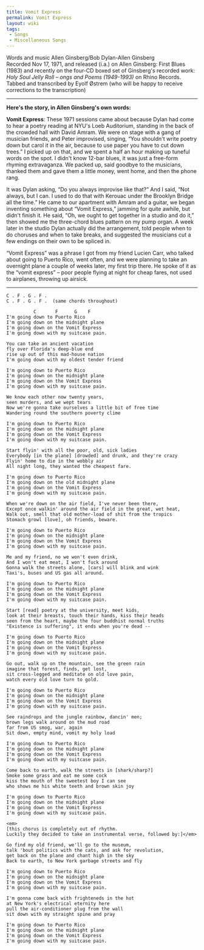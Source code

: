 ```yaml
---
title: Vomit Express
permalink: Vomit Express
layout: wiki
tags:
 - Songs
 - Miscellaneous Songs
---
```


Words and music Allen Ginsberg/Bob Dylan-Allen Ginsberg  
Recorded Nov 17, 1971, and released (i.a.) on Allen Ginsberg: First
Blues (1983) and recently on the four-CD boxed set of Ginsberg's
recorded work: *Holy Soul Jelly Roll – ongs and Poems (1949-1993)* on
Rhino Records.  
 Tabbed and transcribed by Eyolf Østrem (who will be happy to receive
corrections to the transcription)

* * * * *

<strong>Here's the story, in Allen Ginsberg's own words:</strong>

<strong>Vomit Express</strong>: These 1971 sessions came about because
Dylan had come to hear a poetry reading at NYU's Loeb Auditorium,
standing in the back of the crowded hall with David Amram. We were on
stage with a gang of musician friends, and Peter improvised, singing,
“You shouldn't write poetry down but carol it in the air, because to use
paper you have to cut down trees.” I picked up on that, and we spent a
half an hour making up tuneful words on the spot. I didn't know 12-bar
blues, it was just a free-form rhyming extravaganza. We packed up, said
goodbye to the musicians, thanked them and gave them a little money,
went home, and then the phone rang.

It was Dylan asking, “Do you always improvise like that?” And I said,
“Not always, but I can. I used to do that with Kerouac under the
Brooklyn Bridge all the time.” He came to our apartment with Amram and a
guitar, we began inventing something about “Vomit Express,” jamming for
quite awhile, but didn't finish it. He said, “Oh, we ought to get
together in a studio and do it,” then showed me the three-chord blues
pattern on my pump organ. A week later in the studio Dylan actually did
the arrangement, told people when to do choruses and when to take
breaks, and suggested the musicians cut a few endings on their own to be
spliced in.

“Vomit Express” was a phrase I got from my friend Lucien Carr, who
talked about going to Puerto Rico, went often, and we were planning to
take an overnight plane a couple of weeks later, my first trip there. He
spoke of it as the “vomit express” – poor people flying at night for
cheap fares, not used to airplanes, throwing up airsick.

* * * * *

    C . F . G . F .
    C . F . G . F .  (same chords throughout)

              C       F      G    F
    I'm going down to Puerto Rico
    I'm going down on the midnight plane
    I'm going down on the Vomit Express
    I'm going down with my suitcase pain.

    You can take an ancient vacation
    fly over Florida's deep-blue end
    rise up out of this mad-house nation
    I'm going down with my oldest tender friend

    I'm going down to Puerto Rico
    I'm going down on the midnight plane
    I'm going down on the Vomit Express
    I'm going down with my suitcase pain.

    We know each other now twenty years,
    seen murders, and we wept tears
    Now we're gonna take ourselves a little bit of free time
    Wandering round the southern poverty clime

    I'm going down to Puerto Rico
    I'm going down on the midnight plane
    I'm going down on the Vomit Express
    I'm going down with my suitcase pain.

    Start flyin' with all the poor, old, sick ladies
    Everybody [in the plane] [drowded] and drunk, and they're crazy
    Flyin' home to die in the wobbly air
    All night long, they wanted the cheapest fare.

    I'm going down to Puerto Rico
    I'm going down on the old midnight plane
    I'm going down on the Vomit Express
    I'm going down with my suitcase pain.

    When we're down on the air field, I've never been there,
    Except once walkin' around the air field in the great, wet heat,
    Walk out, smell that old mother-load of shit from the tropics
    Stomach growl [love], oh friends, beware.

    I'm going down to Puerto Rico
    I'm going down on the midnight plane
    I'm going down on the Vomit Express
    I'm going down with my suitcase pain.

    Me and my friend, no we won't even drink,
    And I won't eat meat, I won't fuck around
    Gonna walk the streets alone, [cars] will blink and wink
    Taxi's, buses and US gas all around.

    I'm going down to Puerto Rico
    I'm going down on the midnight plane
    I'm going down on the Vomit Express
    I'm going down with my suitcase pain.

    Start [read] poetry at the university, meet kids,
    look at their breasts, touch their hands, kiss their heads
    seen from the heart, maybe the four buddhist normal truths
    "Existence is suffering", it ends when you're dead --

    I'm going down to Puerto Rico
    I'm going down on the midnight plane
    I'm going down on the Vomit Express
    I'm going down with my suitcase pain.

    Go out, walk up on the mountain, see the green rain
    imagine that forest, finds, get lost,
    sit cross-legged and meditate on old love pain,
    watch every old love turn to gold.

    I'm going down to Puerto Rico
    I'm going down on the midnight plane
    I'm going down on the Vomit Express
    I'm going down with my suitcase pain.

    See raindrops and the jungle rainbow, dancin' men;
    brown legs walk around on the mud road
    far from US smog, war, again
    Sit down, empty mind, vomit my holy load

    I'm going down to Puerto Rico
    I'm going down on the midnight plane
    I'm going down on the Vomit Express
    I'm going down with my suitcase pain.

    Come back to earth, walk the streets in [shark/sharp?]
    Smoke some grass and eat me some cock
    kiss the mouth of the sweetest boy I can see
    who shows me his white teeth and brown skin joy

    I'm going down to Puerto Rico
    I'm going down on the midnight plane
    I'm going down on the Vomit Express
    I'm going down with my suitcase pain.

    <em>
    [this chorus is completely out of rhythm.
    Luckily they decided to take an instrumental verse, followed by:]</em>

    Go find my old friend, we'll go to the museum,
    talk 'bout politics with the cats, and ask for revolution,
    get back on the plane and chant high in the sky
    Back to earth, to New York garbage streets and fly

    I'm going down to Puerto Rico
    I'm going down on the midnight plane
    I'm going down on the Vomit Express
    I'm going down with my suitcase pain.

    I'm gonna come back with frighteneds in the hot
    at New York's electrical eternity here
    pull the air-conditioner plug from the wall
    sit down with my straight spine and pray

    I'm going down to Puerto Rico
    I'm going down on the midnight plane
    I'm going down on the Vomit Express
    I'm going down with my suitcase pain.
